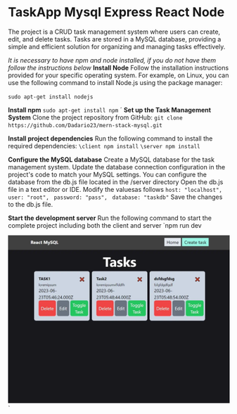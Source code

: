 # TaskApp Mysql Express React Node

The project is a CRUD task management system where users can create, edit, and delete tasks.
Tasks are stored in a MySQL database, providing a simple and efficient solution for organizing and managing tasks effectively.

_It is necessary to have npm and node installed, if you do not have them follow the instructions below_
**Install Node**
Follow the installation instructions provided for your specific operating system.
For example, on Linux, you can use the following command to install Node.js using the package manager:

`sudo apt-get install nodejs`

**Install npm**
`sudo apt-get install npm`
´
**Set up the Task Management System**
Clone the project repository from GitHub:
`git clone https://github.com/Dadario23/mern-stack-mysql.git`

**Install project dependencies**
Run the following command to install the required dependencies:
`\client npm install`
`\server npm install`

**Configure the MySQL database**
Create a MySQL database for the task management system.
Update the database connection configuration in the project's code to match your MySQL settings.
You can configure the database from the db.js file located in the /server directory
Open the db.js file in a text editor or IDE.
Modify the values ​​as follows
`host: "localhost",`
` user: "root",`
` password: "pass",`
` database: "taskdb"`
Save the changes to the db.js file.

**Start the development server**
Run the following command to start the complete project including both the client and server
`npm run dev

![CRUD task management](/client/public/image.webp)`
